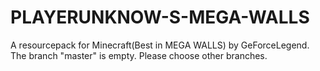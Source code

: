 # PLAYERUNKNOW-S-MEGA-WALLS
A resourcepack for Minecraft(Best in MEGA WALLS) by GeForceLegend.
The branch "master" is empty. Please choose other branches.
